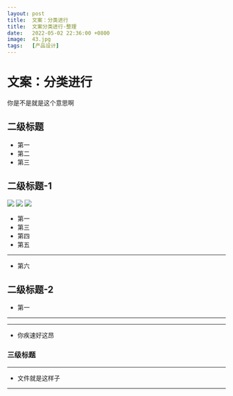 ```yaml
---
layout: post
title:  文案：分类进行
title:  文案分类进行-整理
date:   2022-05-02 22:36:00 +0800
image:  43.jpg
tags:   [产品设计]
---
```



# 文案：分类进行
你是不是就是这个意思啊

## 二级标题
* 第一
* 第二
* 第三
## 二级标题-1
![]({{site.baseurl}}/img/41.jpg)
![]({{site.baseurl}}/img/42.jpg)
![]({{site.baseurl}}/img/43.jpg)
* 第一             
* 第三
* 第四
* 第五 
***
* 第六
## 二级标题-2
* 第一
***
---
* 你疾速好这昂
### 三级标题
---
* 文件就是这样子
***

